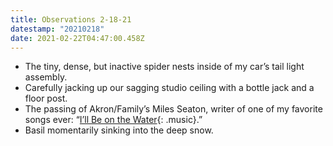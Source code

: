 ```yaml
---
title: Observations 2-18-21
datestamp: "20210218"
date: 2021-02-22T04:47:00.458Z
---
```

- The tiny, dense, but inactive spider nests inside of my car’s tail light assembly.
- Carefully jacking up our sagging studio ceiling with a bottle jack and a floor post.
- The passing of Akron/Family’s Miles Seaton, writer of one of my favorite songs ever: “[I’ll Be on the Water](https://akronfamily.bandcamp.com/track/ill-be-on-the-water){: .music}.”
- Basil momentarily sinking into the deep snow.